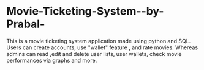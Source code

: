 # Movie-Ticketing-System--by-Prabal-
This is a movie ticketing system application made using python and SQL. Users can create accounts, use "wallet" feature , and rate movies. Whereas admins can read ,edit and delete user lists, user wallets,  check movie performances via graphs and more. 
